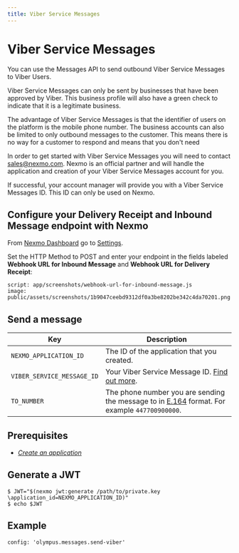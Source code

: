 ```yaml
---
title: Viber Service Messages
---
```


# Viber Service Messages

You can use the Messages API to send outbound Viber Service Messages to Viber Users.

Viber Service Messages can only be sent by businesses that have been approved by Viber. This business profile will also have a green check to indicate that it is a legitimate business. 

The advantage of Viber Service Messages is that the identifier of users on the platform is the mobile phone number. The business accounts can also be limited to only outbound messages to the customer. This means there is no way for a customer to respond and means that you don't need 

In order to get started with Viber Service Messages you will need to contact sales@nexmo.com. Nexmo is an official partner and will handle the application and creation of your Viber Service Messages account for you.

If successful, your account manager will provide you with a Viber Service Messages ID. This ID can only be used on Nexmo.

## Configure your Delivery Receipt and Inbound Message endpoint with Nexmo

From [Nexmo Dashboard](https://dashboard.nexmo.com) go to [Settings](https://dashboard.nexmo.com/settings).

Set the HTTP Method to POST and enter your endpoint in the fields labeled **Webhook URL for Inbound Message** and **Webhook URL for Delivery Receipt**:

```screenshot
script: app/screenshots/webhook-url-for-inbound-message.js
image: public/assets/screenshots/1b9047ceebd9312df0a3be8202be342c4da70201.png
```

## Send a message

Key | Description
-- | --
`NEXMO_APPLICATION_ID` |	The ID of the application that you created.
`VIBER_SERVICE_MESSAGE_ID` | Your Viber Service Message ID. [Find out more](#).
`TO_NUMBER` | The phone number you are sending the message to in [E.164](https://en.wikipedia.org/wiki/E.164) format. For example `447700900000`.

## Prerequisites

- *[Create an application](/concepts/guides/applications#getting-started-with-applications)*

## Generate a JWT

```curl
$ JWT="$(nexmo jwt:generate /path/to/private.key \application_id=NEXMO_APPLICATION_ID)"
$ echo $JWT
```

## Example

```tabbed_examples
config: 'olympus.messages.send-viber'
```
